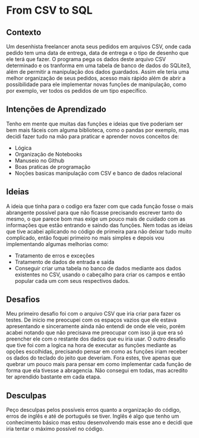 # From CSV to SQL


## Contexto

 Um desenhista freelancer anota seus pedidos em arquivos CSV, onde cada pedido tem uma data de entrega, data de entrega e o tipo de desenho que ele terá que fazer.
O programa pega os dados deste arquivo CSV determinado e os tranforma em uma tabela de banco de dados do SQLite3, além de permitir a manipulação dos dados guardados. Assim ele teria uma melhor organização de seus pedidos, acesso mais rápido além de abrir a possibilidade para ele implementar novas funções de manipulação, como por exemplo, ver todos os pedidos de um tipo específico.


## Intenções de Aprendizado

 Tenho em mente que muitas das funções e ideias que tive poderiam ser bem mais fáceis com alguma biblioteca, como o pandas por exemplo, mas decidi fazer tudo na mão para praticar e aprender novos conceitos de:

- Lógica
- Organização de Notebooks
- Manuseio no Github
- Boas praticas de programação
- Noções basicas manipulação com CSV e banco de dados relacional


## Ideias

 A ideia que tinha para o codigo era fazer com que cada função fosse o mais abrangente possível para que não ficasse precisando escrever tanto do mesmo, o que parece bom mas exige um pouco mais de cuidado com as informações que estão entrando e saindo das funções. Nem todas as ideias que tive acabei aplicando no código de primeira para não deixar tudo muito complicado, então foquei primeiro no mais simples e depois vou implementando algumas melhorias como:
 
 - Tratamento de erros e exceções
 - Tratamento de dados de entrada e saída
 - Conseguir criar uma tabela no banco de dados mediante aos dados existentes no CSV, usando o cabeçalho para criar os campos e então popular cada um com seus respectivos dados.


## Desafios

 Meu primeiro desafio foi com o arquivo CSV que iria criar para fazer os testes. De inicio me preocupei com os espaços vazios que ele estava apresentando e sinceramente ainda não entendi de onde ele veio, porém acabei notando que não precisava me preocupar com isso já que era só preencher ele com o restante dos dados que eu iria usar.
 O outro desafio que tive foi com a logica na hora de executar as funções mediante as opções escolhidas, precisando pensar em como as funções iriam receber os dados do teclado do jeito que deveriam. Fora estes, tive apenas que quebrar um pouco mais para pensar em como implementar cada função de forma que ela tivesse a abragencia. Não consegui em todas, mas acredito ter aprendido bastante em cada etapa.
 

## Desculpas

 Peço desculpas pelos possíveis erros quanto a organização do código, erros de inglês e até de português se tiver. Inglês é algo que tenho um conhecimento básico mas estou desenvolvendo mais esse ano e decidi que iria tentar o máximo possível no código.
